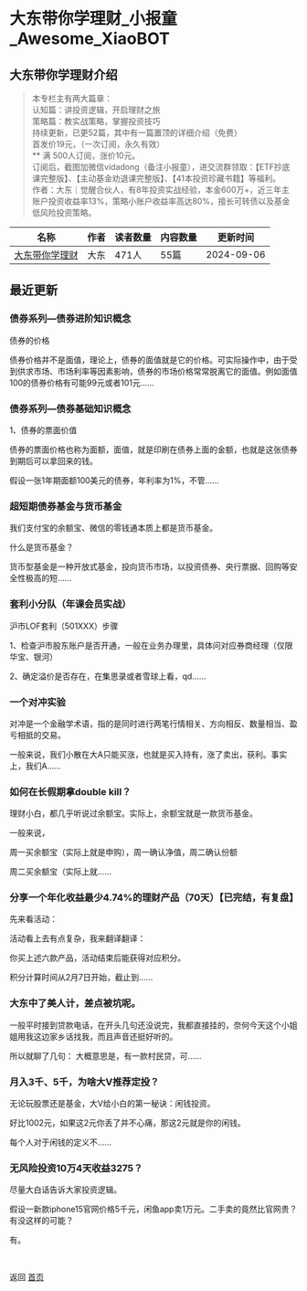 # 大东带你学理财_小报童_Awesome_XiaoBOT

## 大东带你学理财介绍
> 本专栏主有两大篇章：    
认知篇：讲投资逻辑，开启理财之旅    
策略篇：教实战策略，掌握投资技巧    
持续更新，已更52篇，其中有一篇置顶的详细介绍（免费）    
首发价19元，（一次订阅，永久有效）    
** 满 500人订阅，涨价10元。    
订阅后，截图加微信vidadong（备注小报童），进交流群领取：【ETF抄底课完整版】、【主动基金劝退课完整版】、【41本投资珍藏书籍】等福利。    
作者：大东｜觉醒合伙人，有8年投资实战经验，本金600万+，近三年主账户投资收益率13%，策略小账户收益率高达80%，擅长可转债以及基金低风险投资策略。  
  


|名称|作者|读者数量|内容数量|更新时间|
|---|---|---|---|---|
|[大东带你学理财](https://xiaobot.net/p/dadongtips?refer=9c3f1c95-a052-465a-9902-f6d75080262a)|大东|471人|55篇|2024-09-06|

## 最近更新
### 债券系列—债券进阶知识概念

债券的价格

债券价格并不是面值，理论上，债券的面值就是它的价格。可实际操作中，由于受到供求市场、市场利率等因素影响，债券的市场价格常常脱离它的面值。例如面值100的债券价格有可能99元或者101元......

### 债券系列—债券基础知识概念

1、债券的票面价值

债券的票面价格也称为面额，面值，就是印刷在债券上面的金额，也就是这张债券到期后可以拿回来的钱。

假设一张1年期面额100美元的债券，年利率为1%，不管......

### 超短期债券基金与货币基金

我们支付宝的余额宝、微信的零钱通本质上都是货币基金。

什么是货币基金？

货币型基金是一种开放式基金，投向货币市场，以投资债券、央行票据、回购等安全性极高的短......

### 套利小分队（年课会员实战）

沪市LOF套利（501XXX）步骤

1、检查沪市股东账户是否开通，一般在业务办理里，具体问对应券商经理（仅限华宝、银河）

2、确定溢价是否存在，在集思录或者雪球上看，qd......

### 一个对冲实验

对冲是一个金融学术语，指的是同时进行两笔行情相关、方向相反、数量相当、盈亏相抵的交易。

一般来说，我们小散在大A只能买涨，也就是买入持有，涨了卖出，获利。事实上，我们A......

### 如何在长假期拿double kill？

理财小白，都几乎听说过余额宝。实际上，余额宝就是一款货币基金。

一般来说，

周一买余额宝（实际上就是申购），周一确认净值，周二确认份额

周二买余额宝（实际上就......

### 分享一个年化收益最少4.74%的理财产品（70天）【已完结，有复盘】

先来看活动：

活动看上去有点复杂，我来翻译翻译：

你买上述六款产品，活动结束后能获得对应积分。

积分计算时间从2月7日开始，截止到......

### 大东中了美人计，差点被坑呢。

一般平时接到贷款电话，在开头几句还没说完，我都直接挂的，奈何今天这个小姐姐用我这边家乡话找我，而且声音还挺好听的。

所以就聊了几句： 大概意思是，有一款村民贷，可......

### 月入3千、5千，为啥大V推荐定投？

无论玩股票还是基金，大V给小白的第一秘诀：闲钱投资。

好比1002元，如果这2元你丢了并不心痛，那这2元就是你的闲钱。

每个人对于闲钱的定义不......

### 无风险投资10万4天收益3275？

尽量大白话告诉大家投资逻辑。

假设一新款iphone15官网价格5千元，闲鱼app卖1万元。二手卖的竟然比官网贵？有没这样的可能？

有。


<a href="https://github.com/Reno9527/awesome-xiaobot" style="color: white; text-decoration: none;">awesome-xiaobot</a>

返回 [首页](../README.md)
